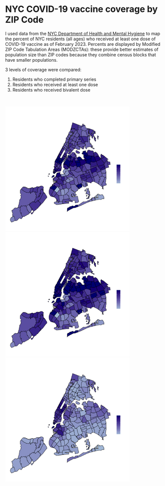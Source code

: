 # NYC COVID-19 vaccine coverage by ZIP Code

I used data from the [NYC Department of Health and Mental Hygiene](https://github.com/nychealth/covid-vaccine-data) to map the percent of NYC residents (all ages) who received at least one dose of COVID-19 vaccine as of February 2023. Percents are displayed by Modified ZIP Code Tabulation Areas (MODZCTAs): these provide better estimates of population size than ZIP codes because they combine census blocks that have smaller populations.  
  
  
  
3 levels of coverage were compared:
 1. Residents who completed primary series
 2. Residents who received at least one dose
 3. Residents who received bivalent dose

<br>
<p float="left">
  <img src="map1.png" width="400" />
  <img src="map2.png" width="400" /> 
  <img src="map3.png" width="400" /> 
</p>
<br>


